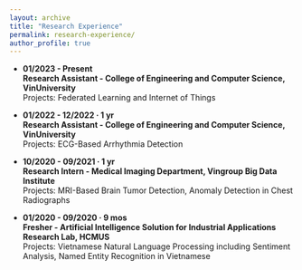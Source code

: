 ```yaml
---
layout: archive
title: "Research Experience"
permalink: research-experience/
author_profile: true
---
```


* **01/2023 - Present**<br />
**Research Assistant - College of Engineering and Computer Science, VinUniversity**<br />
Projects: Federated Learning and Internet of Things

* **01/2022 - 12/2022 · 1 yr**<br />
**Research Assistant - College of Engineering and Computer Science, VinUniversity**<br />
Projects: ECG-Based Arrhythmia Detection

* **10/2020 - 09/2021 · 1 yr**<br />
**Research Intern - Medical Imaging Department, Vingroup Big Data Institute**<br />
Projects: MRI-Based Brain Tumor Detection, Anomaly Detection in Chest Radiographs

* **01/2020 - 09/2020 · 9 mos**<br />
**Fresher - Artificial Intelligence Solution for Industrial Applications Research Lab, HCMUS**<br />
Projects: Vietnamese Natural Language Processing including Sentiment Analysis, Named Entity Recognition in Vietnamese